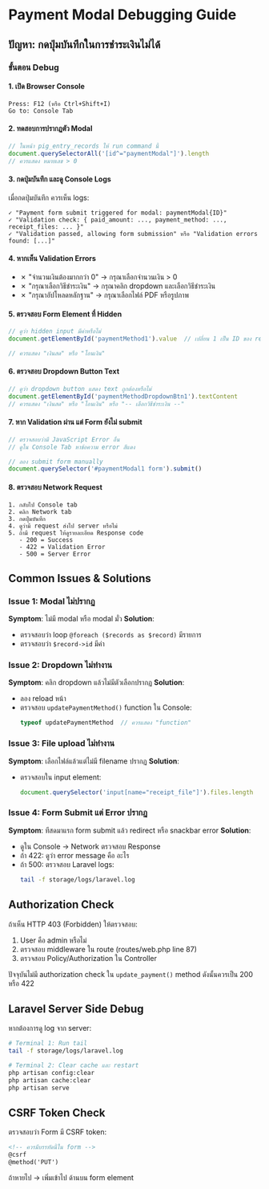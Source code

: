 # Payment Modal Debugging Guide

## ปัญหา: กดปุ่มบันทึกในการชำระเงินไม่ได้

### ขั้นตอน Debug

#### 1. เปิด Browser Console
```
Press: F12 (หรือ Ctrl+Shift+I)
Go to: Console Tab
```

#### 2. ทดสอบการปรากฏตัว Modal
```javascript
// ในหน้า pig_entry_records ให้ run command นี้
document.querySelectorAll('[id^="paymentModal"]').length
// ควรแสดง หมายเลข > 0
```

#### 3. กดปุ่มบันทึก และดู Console Logs
เมื่อกดปุ่มบันทึก ควรเห็น logs:
```
✓ "Payment form submit triggered for modal: paymentModal{ID}"
✓ "Validation check: { paid_amount: ..., payment_method: ..., receipt_files: ... }"
✓ "Validation passed, allowing form submission" หรือ "Validation errors found: [...]"
```

#### 4. หากเห็น Validation Errors
- ✗ "จำนวนเงินต้องมากกว่า 0" → กรุณาเลือกจำนวนเงิน > 0
- ✗ "กรุณาเลือกวิธีชำระเงิน" → กรุณาคลิก dropdown และเลือกวิธีชำระเงิน
- ✗ "กรุณาอัปโหลดหลักฐาน" → กรุณาเลือกไฟล์ PDF หรือรูปภาพ

#### 5. ตรวจสอบ Form Element ที่ Hidden
```javascript
// ดูว่า hidden input มีค่าหรือไม่
document.getElementById('paymentMethod1').value  // เปลี่ยน 1 เป็น ID ของ record

// ควรแสดง "เงินสด" หรือ "โอนเงิน"
```

#### 6. ตรวจสอบ Dropdown Button Text
```javascript
// ดูว่า dropdown button แสดง text ถูกต้องหรือไม่
document.getElementById('paymentMethodDropdownBtn1').textContent
// ควรแสดง "เงินสด" หรือ "โอนเงิน" หรือ "-- เลือกวิธีชำระเงิน --"
```

#### 7. หาก Validation ผ่าน แต่ Form ยังไม่ submit
```javascript
// ตรวจสอบว่ามี JavaScript Error อื่น
// ดูใน Console Tab หาข้อความ error สีแดง

// ลอง submit form manually
document.querySelector('#paymentModal1 form').submit()
```

#### 8. ตรวจสอบ Network Request
```
1. กลับไป Console tab
2. คลิก Network tab
3. กดปุ่มบันทึก
4. ดูว่ามี request ส่งไป server หรือไม่
5. ถ้ามี request ให้ดูรายละเอียด Response code
   - 200 = Success
   - 422 = Validation Error
   - 500 = Server Error
```

## Common Issues & Solutions

### Issue 1: Modal ไม่ปรากฏ
**Symptom**: ไม่มี modal หรือ modal มั่ว
**Solution**:
- ตรวจสอบว่า loop `@foreach ($records as $record)` มีรายการ
- ตรวจสอบว่า `$record->id` มีค่า

### Issue 2: Dropdown ไม่ทำงาน
**Symptom**: คลิก dropdown แล้วไม่มีตัวเลือกปรากฏ
**Solution**:
- ลอง reload หน้า
- ตรวจสอบ `updatePaymentMethod()` function ใน Console:
  ```javascript
  typeof updatePaymentMethod  // ควรแสดง "function"
  ```

### Issue 3: File upload ไม่ทำงาน
**Symptom**: เลือกไฟล์แล้วแต่ไม่มี filename ปรากฏ
**Solution**:
- ตรวจสอบใน input element:
  ```javascript
  document.querySelector('input[name="receipt_file"]').files.length
  ```

### Issue 4: Form Submit แต่ Error ปรากฏ
**Symptom**: ทีสดมาแรก form submit แล้ว redirect หรือ snackbar error
**Solution**:
- ดูใน Console → Network ตรวจสอบ Response
- ถ้า 422: ดูว่า error message คือ อะไร
- ถ้า 500: ตรวจสอบ Laravel logs:
  ```bash
  tail -f storage/logs/laravel.log
  ```

## Authorization Check

ถ้าเห็น HTTP 403 (Forbidden) ให้ตรวจสอบ:
1. User คือ admin หรือไม่
2. ตรวจสอบ middleware ใน route (routes/web.php line 87)
3. ตรวจสอบ Policy/Authorization ใน Controller

ปัจจุบันไม่มี authorization check ใน `update_payment()` method ดังนั้นควรเป็น 200 หรือ 422

## Laravel Server Side Debug

หากต้องการดู log จาก server:
```bash
# Terminal 1: Run tail
tail -f storage/logs/laravel.log

# Terminal 2: Clear cache และ restart
php artisan config:clear
php artisan cache:clear
php artisan serve
```

## CSRF Token Check

ตรวจสอบว่า Form มี CSRF token:
```html
<!-- ควรมีบรรทัดนี้ใน form -->
@csrf
@method('PUT')
```

ถ้าหายไป → เพิ่มเข้าไป ด้านบน form element
